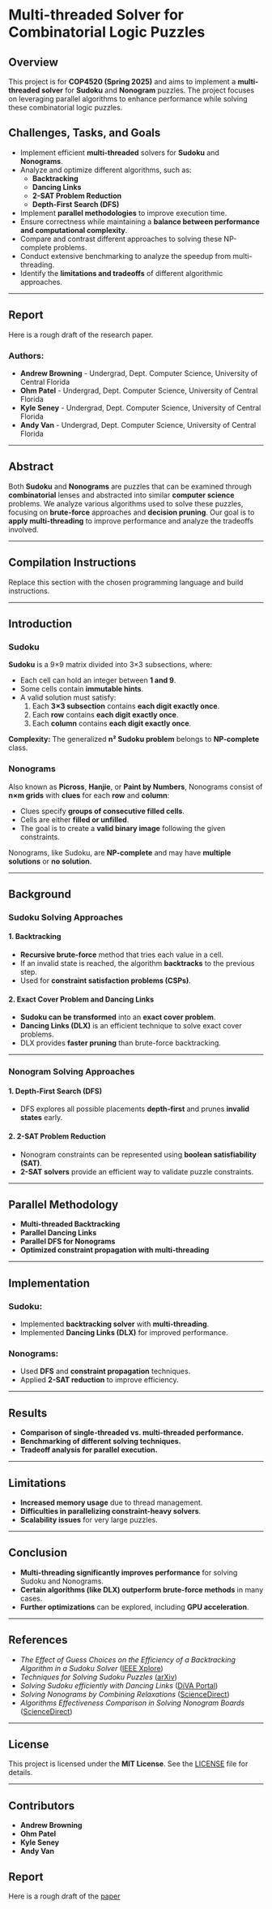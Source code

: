 # Multi-threaded Solver for Combinatorial Logic Puzzles

## Overview
This project is for **COP4520 (Spring 2025)** and aims to implement a **multi-threaded solver** for **Sudoku** and **Nonogram** puzzles. The project focuses on leveraging parallel algorithms to enhance performance while solving these combinatorial logic puzzles.

## Challenges, Tasks, and Goals
- Implement efficient **multi-threaded** solvers for **Sudoku** and **Nonograms**.
- Analyze and optimize different algorithms, such as:
  - **Backtracking**
  - **Dancing Links**
  - **2-SAT Problem Reduction**
  - **Depth-First Search (DFS)**
- Implement **parallel methodologies** to improve execution time.
- Ensure correctness while maintaining a **balance between performance and computational complexity**.
- Compare and contrast different approaches to solving these NP-complete problems.
- Conduct extensive benchmarking to analyze the speedup from multi-threading.
- Identify the **limitations and tradeoffs** of different algorithmic approaches.

---

## Report
Here is a rough draft of the research paper.

### Authors:
- **Andrew Browning** - Undergrad, Dept. Computer Science, University of Central Florida
- **Ohm Patel** - Undergrad, Dept. Computer Science, University of Central Florida
- **Kyle Seney** - Undergrad, Dept. Computer Science, University of Central Florida
- **Andy Van** - Undergrad, Dept. Computer Science, University of Central Florida

---

## Abstract
Both **Sudoku** and **Nonograms** are puzzles that can be examined through **combinatorial** lenses and abstracted into similar **computer science** problems. We analyze various algorithms used to solve these puzzles, focusing on **brute-force** approaches and **decision pruning**. Our goal is to **apply multi-threading** to improve performance and analyze the tradeoffs involved. 

---

## Compilation Instructions
Replace this section with the chosen programming language and build instructions.

---

## Introduction
### Sudoku
**Sudoku** is a 9×9 matrix divided into 3×3 subsections, where:
- Each cell can hold an integer between **1 and 9**.
- Some cells contain **immutable hints**.
- A valid solution must satisfy:
  1. Each **3×3 subsection** contains **each digit exactly once**.
  2. Each **row** contains **each digit exactly once**.
  3. Each **column** contains **each digit exactly once**.

**Complexity:** The generalized **n² Sudoku problem** belongs to **NP-complete** class.

### Nonograms
Also known as **Picross**, **Hanjie**, or **Paint by Numbers**, Nonograms consist of **n×m grids** with **clues** for each **row** and **column**:
- Clues specify **groups of consecutive filled cells**.
- Cells are either **filled or unfilled**.
- The goal is to create a **valid binary image** following the given constraints.

Nonograms, like Sudoku, are **NP-complete** and may have **multiple solutions** or **no solution**.

---

## Background
### **Sudoku Solving Approaches**
#### 1. Backtracking
- **Recursive brute-force** method that tries each value in a cell.
- If an invalid state is reached, the algorithm **backtracks** to the previous step.
- Used for **constraint satisfaction problems (CSPs)**.

#### 2. Exact Cover Problem and Dancing Links
- **Sudoku can be transformed** into an **exact cover problem**.
- **Dancing Links (DLX)** is an efficient technique to solve exact cover problems.
- DLX provides **faster pruning** than brute-force backtracking.

---

### **Nonogram Solving Approaches**
#### 1. Depth-First Search (DFS)
- DFS explores all possible placements **depth-first** and prunes **invalid states** early.

#### 2. 2-SAT Problem Reduction
- Nonogram constraints can be represented using **boolean satisfiability (SAT)**.
- **2-SAT solvers** provide an efficient way to validate puzzle constraints.

---

## Parallel Methodology
- **Multi-threaded Backtracking**
- **Parallel Dancing Links**
- **Parallel DFS for Nonograms**
- **Optimized constraint propagation with multi-threading**

---

## Implementation
### Sudoku:
- Implemented **backtracking solver** with **multi-threading**.
- Implemented **Dancing Links (DLX)** for improved performance.

### Nonograms:
- Used **DFS** and **constraint propagation** techniques.
- Applied **2-SAT reduction** to improve efficiency.

---

## Results
- **Comparison of single-threaded vs. multi-threaded performance.**
- **Benchmarking of different solving techniques.**
- **Tradeoff analysis for parallel execution.**

---

## Limitations
- **Increased memory usage** due to thread management.
- **Difficulties in parallelizing constraint-heavy solvers**.
- **Scalability issues** for very large puzzles.

---

## Conclusion
- **Multi-threading significantly improves performance** for solving Sudoku and Nonograms.
- **Certain algorithms (like DLX) outperform brute-force methods** in many cases.
- **Further optimizations** can be explored, including **GPU acceleration**.

---

## References
- *The Effect of Guess Choices on the Efficiency of a Backtracking Algorithm in a Sudoku Solver* ([IEEE Xplore](https://ieeexplore.ieee.org/document/6845190))
- *Techniques for Solving Sudoku Puzzles* ([arXiv](https://arxiv.org/pdf/1203.2295))
- *Solving Sudoku efficiently with Dancing Links* ([DiVA Portal](https://www.diva-portal.org/smash/record.jsf?pid=diva2%3A770655&dswid=2627))
- *Solving Nonograms by Combining Relaxations* ([ScienceDirect](https://www.sciencedirect.com/science/article/pii/S0031320308005153))
- *Algorithms Effectiveness Comparison in Solving Nonogram Boards* ([ScienceDirect](https://www.sciencedirect.com/science/article/pii/S1877050921016902))

---

## License
This project is licensed under the **MIT License**. See the [LICENSE](LICENSE) file for details.

---

## Contributors
- **Andrew Browning**
- **Ohm Patel**
- **Kyle Seney**
- **Andy Van**


## Report 
Here is a rough draft of the [paper](https://docs.google.com/document/d/1dcpnFOEYQ8LSIxTercKv7PKMg142GDkCQVmDmy0G9bc/edit?usp=sharing)

